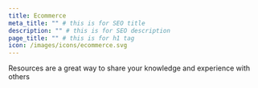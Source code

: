 ```yaml
---
title: Ecommerce
meta_title: "" # this is for SEO title
description: "" # this is for SEO description
page_title: "" # this is for h1 tag
icon: /images/icons/ecommerce.svg
---
```


Resources are a great way to share your knowledge and experience with others
